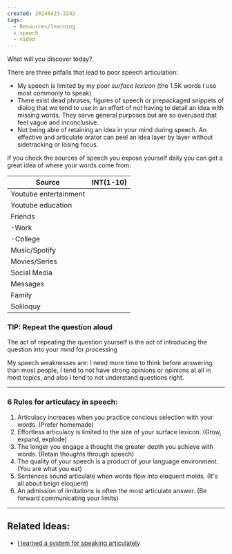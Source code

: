 ```yaml
---
created: 20240423-2242
tags:
  - Resources/learning
  - speech
  - video
---
```


What will you discover today?

There are three pitfalls that lead to poor speech articulation:

- My speech is limited by my poor _surface lexicon_ (the 1.5K words I use most commonly to speak)
- There exist dead phrases, figures of speech or prepackaged snippets of dialog that we tend to use in an effort of not having to detail an idea with missing words. They serve general purposes but are so overused that feel vague and inconclusive.
- Not being able of retaining an idea in your mind during speech. An effective and articulate orator can peel an idea layer by layer without sidetracking or losing focus.

If you check the sources of speech you expose yourself daily you can get a great idea of where your words come from:

| Source                | INT(1-10) |
| --------------------- | --------- |
| Youtube entertainment |           |
| Youtube education     |           |
| Friends               |           |
| -Work                 |           |
| -College              |           |
| Music/Spotify         |           |
| Movies/Series         |           |
| Social Media          |           |
| Messages              |           |
| Family                |           |
| Soliloquy             |           |

### TIP: Repeat the question aloud

The act of repeating the question yourself is the act of introducing the question into your mind for processing

My speech weaknesses are: I need more time to think before answering than most people, I tend to not have strong opinions or opinions at all in most topics, and also I tend to not understand questions right.

---
### 6 Rules for articulacy in speech:

1. Articulacy increases when you practice concious selection with your words. (Prefer homemade)
2. Effortless articulacy is limited to the size of your surface lexicon. (Grow, expand, explode)
3. The longer you engage a thought the greater depth you achieve with words. (Retain thoughts through speech)
4. The quality of your speech is a product of your language environment. (You are what you eat)
5. Sentences sound articulate when words flow into eloquent molds. (It's all about beign eloquent)
6. An admission of limitations is often the most articulate answer. (Be forward communicating your limits)

---
## Related Ideas:

* [I learned a system for speaking articulately](https://youtu.be/aw9-4BnvCQU)
